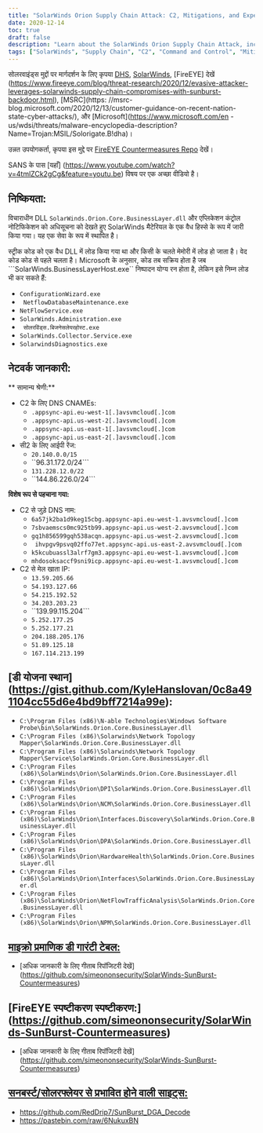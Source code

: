 ```yaml
---
title: "SolarWinds Orion Supply Chain Attack: C2, Mitigations, and Expert Guidance"
date: 2020-12-14
toc: true
draft: false
description: "Learn about the SolarWinds Orion Supply Chain Attack, including the C2 malware, mitigations, and expert guidance from organizations like DHS and FireEye."
tags: ["SolarWinds", "Supply Chain", "C2", "Command and Control", "Mitigations", "Guidance", "Threat Intelligence", "DHS", "FireEye", "MSRC", "Microsoft", "SANS", "SolarWinds.Orion.Core.BusinessLayer.dll", "SolarWinds.BusinessLayerHost.exe", "ConfigurationWizard.exe", "NetflowDatabaseMaintenance.exe", "NetFlowService.exe", "SolarWinds.Administration.exe", "SolarWinds.Collector.Service.exe", "DNS CNAMEs", "IP Ranges", "DNS Names"]
---
```


 सोलरवाइंड्स मुद्दों पर मार्गदर्शन के लिए कृपया [DHS](https://cyber.dhs.gov/ed/21-01/), [SolarWinds](https://www.solarwinds.com/securityadvisory), [FireEYE] देखें (https://www.fireeye.com/blog/threat-research/2020/12/evasive-attacker-leverages-solarwinds-supply-chain-compromises-with-sunburst-backdoor.html), [MSRC](https: //msrc-blog.microsoft.com/2020/12/13/customer-guidance-on-recent-nation-state-cyber-attacks/), और [Microsoft](https://www.microsoft.com/en -us/wdsi/threats/malware-encyclopedia-description?Name=Trojan:MSIL/Solorigate.B!dha)।  उन्नत उपयोगकर्ता, कृपया इस मुद्दे पर [FireEYE Countermeasures Repo](https://github.com/fireeye/sunburst_countermeasures) देखें।  SANS के पास [यहाँ] (https://www.youtube.com/watch?v=4tmlZCk2gCg&feature=youtu.be) विषय पर एक अच्छा वीडियो है।  ## निष्कियता: विचाराधीन DLL ```SolarWinds.Orion.Core.BusinessLayer.dll``` और एप्लिकेशन कंट्रोल नोटिफिकेशन को अधिसूचना को देखते हुए SolarWinds मैटेरियल के एक वैध हिस्से के रूप में जारी किया गया। यह एक सेवा के रूप में स्थापित है।  स्ट्रीक कोड को एक वैध DLL में लोड किया गया था और किसी के चलते मेमोरी में लोड हो जाता है। वेद कोड कोड से पहले चलता है। Microsoft के अनुसार, कोड तब सक्रिय होता है जब ```SolarWinds.BusinessLayerHost.exe`` निष्पादन योग्य रन होता है, लेकिन इसे निम्न लोड भी कर सकते हैं: - ```ConfigurationWizard.exe``` - ``` NetflowDatabaseMaintenance.exe``` - ```NetFlowService.exe``` - ```SolarWinds.Administration.exe``` - ``` सोलरविंड्स.बिजनेसलेयरहोस्ट.exe``` - ```SolarWinds.Collector.Service.exe``` - ```SolarwindsDiagnostics.exe```  ## नेटवर्क जानकारी:  ** सामान्य श्रेणी:** - C2 के लिए DNS CNAMEs:   - ```.appsync-api.eu-west-1[.]avsvmcloud[.]com```   - ```.appsync-api.us-west-2[.]avsvmcloud[.]com```   - ```.appsync-api.us-east-1[.]avsvmcloud[.]com```   - ```.appsync-api.us-east-2[.]avsvmcloud[.]com``` - सी2 के लिए आईपी रेंज:   - ```20.140.0.0/15```   - ``96.31.172.0/24```   - `131.228.12.0/22`   - ``144.86.226.0/24```  **विशेष रूप से पहचाना गया:** - C2 से जुड़े DNS नाम:   - ```6a57jk2ba1d9keg15cbg.appsync-api.eu-west-1.avsvmcloud[.]com```   - ```7sbvaemscs0mc925tb99.appsync-api.us-west-2.avsvmcloud[.]com```   - ```gq1h856599gqh538acqn.appsync-api.us-west-2.avsvmcloud[.]com```   - ``` ihvpgv9psvq02ffo77et.appsync-api.us-east-2.avsvmcloud[.]com```   - ```k5kcubuassl3alrf7gm3.appsync-api.eu-west-1.avsvmcloud[.]com```   - ```mhdosoksaccf9sni9icp.appsync-api.eu-west-1.avsvmcloud[.]com``` - C2 से मेल खाता IP:   - ```13.59.205.66```   - ```54.193.127.66```   - ```54.215.192.52```   - ```34.203.203.23```   - ``139.99.115.204```   - ```5.252.177.25```   - ```5.252.177.21```   - ```204.188.205.176```   - ```51.89.125.18```   - ```167.114.213.199```    ## [डी योजना स्थान] (https://gist.github.com/KyleHanslovan/0c8a491104cc55d6e4bd9bff7214a99e): - ```C:\Program Files (x86)\N-able Technologies\Windows Software Probe\bin\SolarWinds.Orion.Core.BusinessLayer.dll``` - ```C:\Program Files (x86)\Solarwinds\Network Topology Mapper\SolarWinds.Orion.Core.BusinessLayer.dll``` - ```C:\Program Files (x86)\Solarwinds\Network Topology Mapper\Service\SolarWinds.Orion.Core.BusinessLayer.dll``` - ```C:\Program Files (x86)\SolarWinds\Orion\SolarWinds.Orion.Core.BusinessLayer.dll``` - ```C:\Program Files (x86)\SolarWinds\Orion\DPI\SolarWinds.Orion.Core.BusinessLayer.dll``` - ```C:\Program Files (x86)\SolarWinds\Orion\NCM\SolarWinds.Orion.Core.BusinessLayer.dll``` - ```C:\Program Files (x86)\SolarWinds\Orion\Interfaces.Discovery\SolarWinds.Orion.Core.BusinessLayer.dll``` - ```C:\Program Files (x86)\SolarWinds\Orion\DPA\SolarWinds.Orion.Core.BusinessLayer.dll``` - ```C:\Program Files (x86)\SolarWinds\Orion\HardwareHealth\SolarWinds.Orion.Core.BusinessLayer.dll``` - ```C:\Program Files (x86)\SolarWinds\Orion\Interfaces\SolarWinds.Orion.Core.BusinessLayer.dl``` - ```C:\Program Files (x86)\SolarWinds\Orion\NetFlowTrafficAnalysis\SolarWinds.Orion.Core.BusinessLayer.dll``` - ```C:\Program Files (x86)\SolarWinds\Orion\NPM\SolarWinds.Orion.Core.BusinessLayer.dll```    ## [माइक्रो प्रमाणिक डी गारंटी टेबल:](https://github.com/simeononsecurity/SolarWinds-SunBurst-Countermeasures) - [अधिक जानकारी के लिए गीताब रिपॉजिटरी देखें] (https://github.com/simeononsecurity/SolarWinds-SunBurst-Countermeasures)  ## [FireEYE स्पष्टीकरण स्पष्टीकरण:] (https://github.com/simeononsecurity/SolarWinds-SunBurst-Countermeasures) - [अधिक जानकारी के लिए गीताब रिपॉजिटरी देखें] (https://github.com/simeononsecurity/SolarWinds-SunBurst-Countermeasures)  ## [सनबर्स्ट/सोलरफ्लेयर से प्रभावित होने वाली साइट्स:](https://github.com/simeononsecurity/SolarWinds-SunBurst-Countermeasures) - https://github.com/RedDrip7/SunBurst_DGA_Decode - https://pastebin.com/raw/6NukuxBN